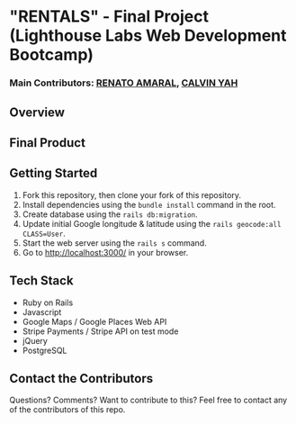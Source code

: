 # "RENTALS" - Final Project (Lighthouse Labs Web Development Bootcamp)

### Main Contributors: [RENATO AMARAL](https://github.com/RenatoAmaral), [CALVIN YAH](https://github.com/cyaah)

## Overview

## Final Product

## Getting Started

1.  Fork this repository, then clone your fork of this repository.
2.  Install dependencies using the `bundle install` command in the root.
3.  Create database using the `rails db:migration`.
4.  Update initial Google longitude & latitude using the `rails geocode:all CLASS=User`.
5.  Start the web server using the `rails s` command.
6.  Go to <http://localhost:3000/> in your browser.

## Tech Stack

* Ruby on Rails
* Javascript
* Google Maps / Google Places Web API
* Stripe Payments / Stripe API on test mode
* jQuery
* PostgreSQL

## Contact the Contributors

Questions? Comments? Want to contribute to this? Feel free to contact any of the contributors of this repo.

